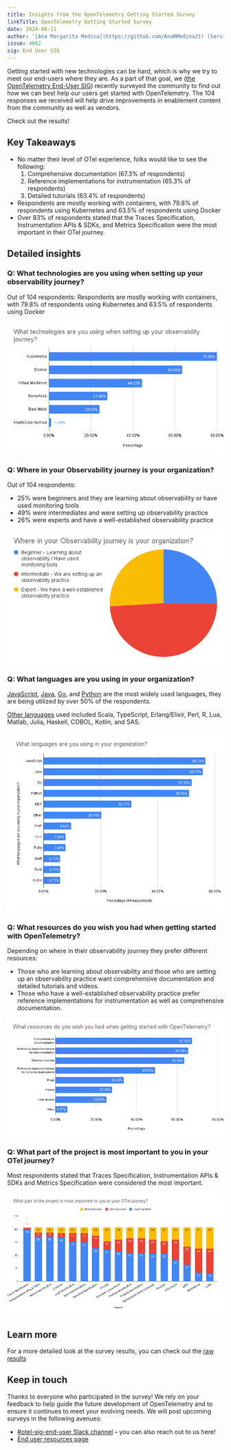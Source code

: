 ```yaml
---
title: Insights from the OpenTelemetry Getting Started Survey
linkTitle: OpenTelemetry Getting Started Survey
date: 2024-06-11
author: '[Ana Margarita Medina](https://github.com/AnaMMedina21) (ServiceNow)'
issue: 4662
sig: End User SIG
---
```


Getting started with new technologies can be hard, which is why we try to meet
our end-users where they are. As a part of that goal, we
([the OpenTelemetry End-User SIG](/community/end-user/)) recently surveyed the
community to find out how we can best help our users get started with
OpenTelemetry. The 104 responses we received will help drive improvements in
enablement content from the community as well as vendors.

Check out the results!

## Key Takeaways

- No matter their level of OTel experience, folks would like to see the
  following:
  1. Comprehensive documentation (67.3% of respondents)
  2. Reference implementations for instrumentation (65.3% of respondents)
  3. Detailed tutorials (63.4% of respondents)
- Respondents are mostly working with containers, with 79.8% of respondents
  using Kubernetes and 63.5% of respondents using Docker
- Over 83% of respondents stated that the Traces Specification, Instrumentation
  APIs & SDKs, and Metrics Specification were the most important in their OTel
  journey.

## Detailed insights

### Q: What technologies are you using when setting up your observability journey?

Out of 104 respondents: Respondents are mostly working with containers, with
79.8% of respondents using Kubernetes and 63.5% of respondents using Docker

![Chart showing what technologies are being used](1-technologies-used.png)

### Q: Where in your Observability journey is your organization?

Out of 104 respondents:

- 25% were beginners and they are learning about observability or have used
  monitoring tools
- 49% were intermediates and were setting up observability practice
- 26% were experts and have a well-established observability practice

![Chart showing where in their observability journey they are](2-level.png)

### Q: What languages are you using in your organization?

[JavaScript](/docs/languages/js/), [Java](/docs/languages/java/),
[Go](/docs/languages/go/), and [Python](/docs/languages/python/) are the most
widely used languages, they are being utilized by over 50% of the respondents.

[Other languages](/docs/languages/other/) used included Scala, TypeScript,
Erlang/Elixir, Perl, R, Lua, Matlab, Julia, Haskell, COBOL, Kotlin, and SAS.

![Chart showing what languages are being used](3-languages.png)

### Q: What resources do you wish you had when getting started with OpenTelemetry?

Depending on where in their observability journey they prefer different
resources:

- Those who are learning about observability and those who are setting up an
  observability practice want comprehensive documentation and detailed tutorials
  and videos.
- Those who have a well-established observability practice prefer reference
  implementations for instrumentation as well as comprehensive documentation.

![Chart showing what resources folks want](4-resources.png)

### Q: What part of the project is most important to you in your OTel journey?

Most respondents stated that Traces Specification, Instrumentation APIs & SDKs
and Metrics Specification were considered the most important.

![Chart showing what aspects are the most important](5-importance.png)

## Learn more

For a more detailed look at the survey results, you can check out the
[raw results](https://github.com/open-telemetry/sig-end-user/blob/main/end-user-surveys/getting-started/otel-getting-started-survey.csv)

## Keep in touch

Thanks to everyone who participated in the survey! We rely on your feedback to
help guide the future development of OpenTelemetry and to ensure it continues to
meet your evolving needs. We will post upcoming surveys in the following
avenues:

- [#otel-sig-end-user Slack channel](https://cloud-native.slack.com/archives/C01RT3MSWGZ)
  – you can also reach out to us here!
- [End user resources page](/community/end-user/)
